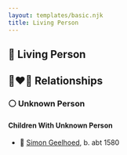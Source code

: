 ```yaml
---
layout: templates/basic.njk
title: Living Person
---
```

## 🔵 Living Person

## 👩‍❤️‍👨 Relationships

### ⚪ Unknown Person

#### Children With Unknown Person
* 🔵 [Simon Geelhoed](/people/7/784264), b. abt 1580